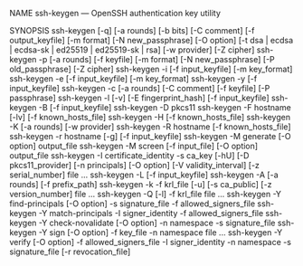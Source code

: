 
NAME
     ssh-keygen — OpenSSH authentication key utility

SYNOPSIS
     ssh-keygen [-q] [-a rounds] [-b bits] [-C comment] [-f output_keyfile] [-m format] [-N new_passphrase] [-O option]
                [-t dsa | ecdsa | ecdsa-sk | ed25519 | ed25519-sk | rsa] [-w provider] [-Z cipher]
     ssh-keygen -p [-a rounds] [-f keyfile] [-m format] [-N new_passphrase] [-P old_passphrase] [-Z cipher]
     ssh-keygen -i [-f input_keyfile] [-m key_format]
     ssh-keygen -e [-f input_keyfile] [-m key_format]
     ssh-keygen -y [-f input_keyfile]
     ssh-keygen -c [-a rounds] [-C comment] [-f keyfile] [-P passphrase]
     ssh-keygen -l [-v] [-E fingerprint_hash] [-f input_keyfile]
     ssh-keygen -B [-f input_keyfile]
     ssh-keygen -D pkcs11
     ssh-keygen -F hostname [-lv] [-f known_hosts_file]
     ssh-keygen -H [-f known_hosts_file]
     ssh-keygen -K [-a rounds] [-w provider]
     ssh-keygen -R hostname [-f known_hosts_file]
     ssh-keygen -r hostname [-g] [-f input_keyfile]
     ssh-keygen -M generate [-O option] output_file
     ssh-keygen -M screen [-f input_file] [-O option] output_file
     ssh-keygen -I certificate_identity -s ca_key [-hU] [-D pkcs11_provider] [-n principals] [-O option] [-V validity_interval]
                [-z serial_number] file ...
     ssh-keygen -L [-f input_keyfile]
     ssh-keygen -A [-a rounds] [-f prefix_path]
     ssh-keygen -k -f krl_file [-u] [-s ca_public] [-z version_number] file ...
     ssh-keygen -Q [-l] -f krl_file file ...
     ssh-keygen -Y find-principals [-O option] -s signature_file -f allowed_signers_file
     ssh-keygen -Y match-principals -I signer_identity -f allowed_signers_file
     ssh-keygen -Y check-novalidate [-O option] -n namespace -s signature_file
     ssh-keygen -Y sign [-O option] -f key_file -n namespace file ...
     ssh-keygen -Y verify [-O option] -f allowed_signers_file -I signer_identity -n namespace -s signature_file [-r revocation_file]

